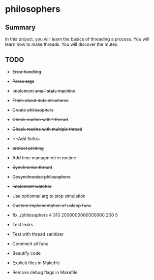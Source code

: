 # philosophers

## Summary
In this project, you will learn the basics of threading a process. You will learn how to make threads. You will discover the mutex.

## TODO

- ~~Error handling~~
- ~~Parse args~~
- ~~Implement small state machine~~
- ~~Think about data structures~~
- ~~Create philosophers~~
- ~~Check routine with 1 thread~~
- ~~Check routine with multiple thread~~
- ~~Add forks~
- ~~protect printing~~
- ~~Add time managment in routine~~
- ~~Synchronise thread~~
- ~~Desynchronize philosophers~~
- ~~Implement watcher~~
- Use optionnal arg to stop simulation
- ~~Custom implementation of usleep func~~

- fix ./philosophers 4 310 2000000000000000 200 5
- Test leaks
- Test with thread sanitizer
- Comment all func
- Beautify code

- Explicit files in Makefile
- Remove debug flags in Makefile

